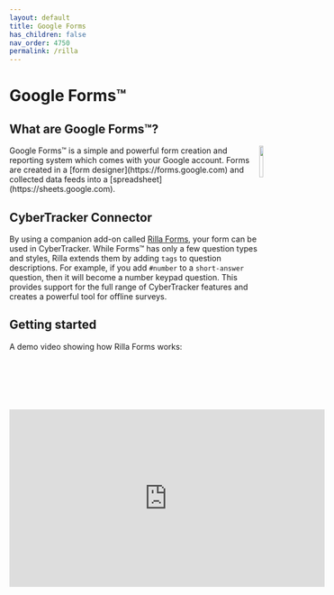 ```yaml
---
layout: default
title: Google Forms
has_children: false
nav_order: 4750
permalink: /rilla
---
```


# Google Forms™

## What are Google Forms™?
<img src="{{ site.baseurl }}/assets/rilla/logo.svg" align="right" class="inline" style="width:12%;"/>
Google Forms™ is a simple and powerful form creation and reporting system which comes with your Google account. Forms are created in a [form designer](https://forms.google.com) and collected data feeds into a [spreadsheet](https://sheets.google.com). 

## CyberTracker Connector
By using a companion add-on called [Rilla Forms](https://rillaforms.com), your form can be used in CyberTracker. While Forms™ has only a few question types and styles, Rilla extends them by adding `tags` to question descriptions. For example, if you add `#number` to a `short-answer` question, then it will become a number keypad question. This provides support for the full range of CyberTracker features and creates a powerful tool for offline surveys.

## Getting started
A demo video showing how Rilla Forms works:<br/>
<iframe width="560" height="315" src="https://www.youtube.com/embed/fxvX7tTkPLA" frameborder="0" allowfullscreen></iframe>

